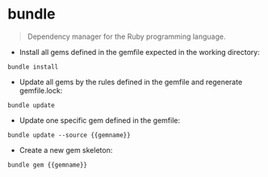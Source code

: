 # bundle

> Dependency manager for the Ruby programming language.

- Install all gems defined in the gemfile expected in the working directory:

`bundle install`

- Update all gems by the rules defined in the gemfile and regenerate gemfile.lock:

`bundle update`

- Update one specific gem defined in the gemfile:

`bundle update --source {{gemname}}`

- Create a new gem skeleton:

`bundle gem {{gemname}}`
